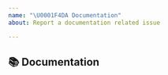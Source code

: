 ```yaml
---
name: "\U0001F4DA Documentation"
about: Report a documentation related issue

---
```


## 📚 Documentation

<!-- A clear and concise description of what content in any of the README.md files is an issues
